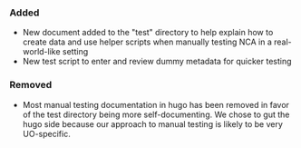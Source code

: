 ### Added

- New document added to the "test" directory to help explain how to create data
  and use helper scripts when manually testing NCA in a real-world-like setting
- New test script to enter and review dummy metadata for quicker testing

### Removed

- Most manual testing documentation in hugo has been removed in favor of the
  test directory being more self-documenting. We chose to gut the hugo side
  because our approach to manual testing is likely to be very UO-specific.
